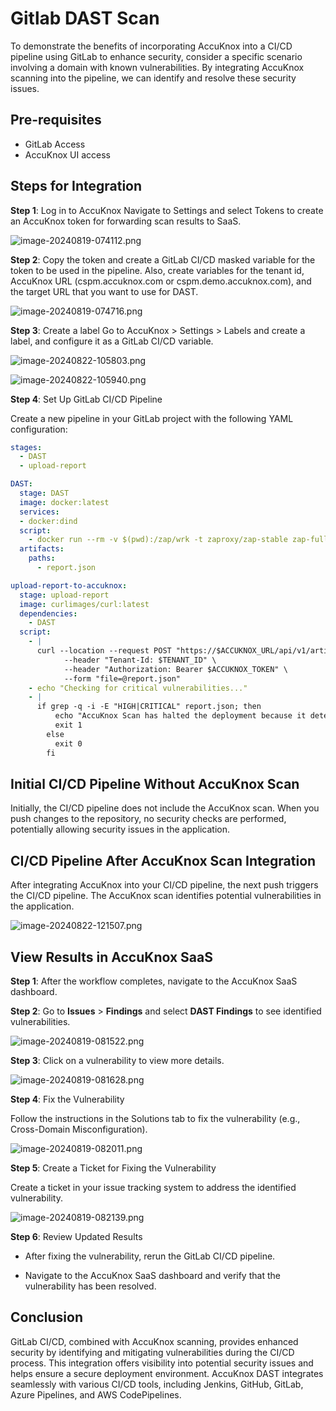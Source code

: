 # Gitlab DAST Scan

To demonstrate the benefits of incorporating AccuKnox into a CI/CD pipeline using GitLab to enhance security, consider a specific scenario involving a domain with known vulnerabilities. By integrating AccuKnox scanning into the pipeline, we can identify and resolve these security issues.

## Pre-requisites

- GitLab Access
- AccuKnox UI access

## Steps for Integration

**Step 1**: Log in to AccuKnox Navigate to Settings and select Tokens to create an AccuKnox token for forwarding scan results to SaaS.

![image-20240819-074112.png](images/gitlab-dast/1.png)

**Step 2**: Copy the token and create a GitLab CI/CD masked variable for the token to be used in the pipeline. Also, create variables for the tenant id, AccuKnox URL (cspm.accuknox.com or cspm.demo.accuknox.com), and the target URL that you want to use for DAST.

![image-20240819-074716.png](images/gitlab-dast/2.png)

**Step 3**: Create a label
Go to AccuKnox > Settings > Labels and create a label, and configure it as a GitLab CI/CD variable.

![image-20240822-105803.png](images/gitlab-dast/3.png)

![image-20240822-105940.png](images/gitlab-dast/4.png)

**Step 4**: Set Up GitLab CI/CD Pipeline

Create a new pipeline in your GitLab project with the following YAML configuration:

```yaml
stages:
  - DAST
  - upload-report

DAST:
  stage: DAST
  image: docker:latest
  services:
  - docker:dind
  script:
    - docker run --rm -v $(pwd):/zap/wrk -t zaproxy/zap-stable zap-full-scan.py -t $SCAN_URL -J report.json -I
  artifacts:
    paths:
      - report.json

upload-report-to-accuknox:
  stage: upload-report
  image: curlimages/curl:latest
  dependencies:
    - DAST
  script:
    - |
      curl --location --request POST "https://$ACCUKNOX_URL/api/v1/artifact/?tenant_id=$TENANT_ID&label_id=$LABEL&data_type=ZAP&save_to_s3=true" \
            --header "Tenant-Id: $TENANT_ID" \
            --header "Authorization: Bearer $ACCUKNOX_TOKEN" \
            --form "file=@report.json"
    - echo "Checking for critical vulnerabilities..."
    - |
      if grep -q -i -E "HIGH|CRITICAL" report.json; then
          echo "AccuKnox Scan has halted the deployment because it detected high/critical vulnerabilities"
          exit 1
        else
          exit 0
        fi
```

## Initial CI/CD Pipeline Without AccuKnox Scan

Initially, the CI/CD pipeline does not include the AccuKnox scan. When you push changes to the repository, no security checks are performed, potentially allowing security issues in the application.

## CI/CD Pipeline After AccuKnox Scan Integration

After integrating AccuKnox into your CI/CD pipeline, the next push triggers the CI/CD pipeline. The AccuKnox scan identifies potential vulnerabilities in the application.

![image-20240822-121507.png](images/gitlab-dast/5.png)

## View Results in AccuKnox SaaS

**Step 1**: After the workflow completes, navigate to the AccuKnox SaaS dashboard.

**Step 2**: Go to **Issues** > **Findings** and select **DAST Findings** to see identified vulnerabilities.

![image-20240819-081522.png](images/gitlab-dast/6.png)

**Step 3**: Click on a vulnerability to view more details.

![image-20240819-081628.png](images/gitlab-dast/7.png)

**Step 4**: Fix the Vulnerability

Follow the instructions in the Solutions tab to fix the vulnerability (e.g., Cross-Domain Misconfiguration).

![image-20240819-082011.png](images/gitlab-dast/8.png)

**Step 5**: Create a Ticket for Fixing the Vulnerability

Create a ticket in your issue tracking system to address the identified vulnerability.

![image-20240819-082139.png](images/gitlab-dast/9.png)

**Step 6**: Review Updated Results

- After fixing the vulnerability, rerun the GitLab CI/CD pipeline.

- Navigate to the AccuKnox SaaS dashboard and verify that the vulnerability has been resolved.

## Conclusion

GitLab CI/CD, combined with AccuKnox scanning, provides enhanced security by identifying and mitigating vulnerabilities during the CI/CD process. This integration offers visibility into potential security issues and helps ensure a secure deployment environment. AccuKnox DAST integrates seamlessly with various CI/CD tools, including Jenkins, GitHub, GitLab, Azure Pipelines, and AWS CodePipelines.
